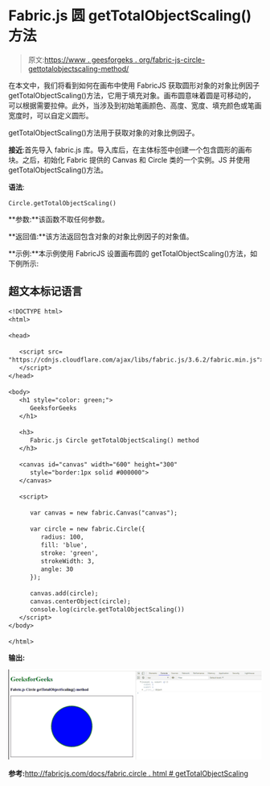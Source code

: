 # Fabric.js 圆 getTotalObjectScaling()方法

> 原文:[https://www . geesforgeks . org/fabric-js-circle-gettotalobjectscaling-method/](https://www.geeksforgeeks.org/fabric-js-circle-gettotalobjectscaling-method/)

在本文中，我们将看到如何在画布中使用 FabricJS 获取圆形对象的对象比例因子 getTotalObjectScaling()方法，它用于填充对象。画布圆意味着圆是可移动的，可以根据需要拉伸。此外，当涉及到初始笔画颜色、高度、宽度、填充颜色或笔画宽度时，可以自定义圆形。

getTotalObjectScaling()方法用于获取对象的对象比例因子。

**接近**:首先导入 fabric.js 库。导入库后，在主体标签中创建一个包含圆形的画布块。之后，初始化 Fabric 提供的 Canvas 和 Circle 类的一个实例。JS 并使用 getTotalObjectScaling()方法。

**语法**:

```
Circle.getTotalObjectScaling()
```

**参数:**该函数不取任何参数。

**返回值:**该方法返回包含对象的对象比例因子的对象值。

**示例:**本示例使用 FabricJS 设置画布圆的 getTotalObjectScaling()方法，如下例所示:

## 超文本标记语言

```
<!DOCTYPE html> 
<html> 

<head> 

   <script src= 
"https://cdnjs.cloudflare.com/ajax/libs/fabric.js/3.6.2/fabric.min.js"> 
   </script> 
</head> 

<body> 
   <h1 style="color: green;"> 
      GeeksforGeeks 
   </h1> 

   <h3> 
      Fabric.js Circle getTotalObjectScaling() method 
   </h3> 

   <canvas id="canvas" width="600" height="300"
      style="border:1px solid #000000"> 
   </canvas> 

   <script> 

      var canvas = new fabric.Canvas("canvas"); 

      var circle = new fabric.Circle({ 
         radius: 100, 
         fill: 'blue', 
         stroke: 'green', 
         strokeWidth: 3, 
         angle: 30 
      }); 

      canvas.add(circle); 
      canvas.centerObject(circle); 
      console.log(circle.getTotalObjectScaling())
   </script> 
</body> 

</html>
```

**输出:**

![](img/8fc826abb90c966c0859a0da34dfef1a.png)

**参考:**[http://fabricjs.com/docs/fabric.circle . html # getTotalObjectScaling](http://fabricjs.com/docs/fabric.Circle.html#getTotalObjectScaling)